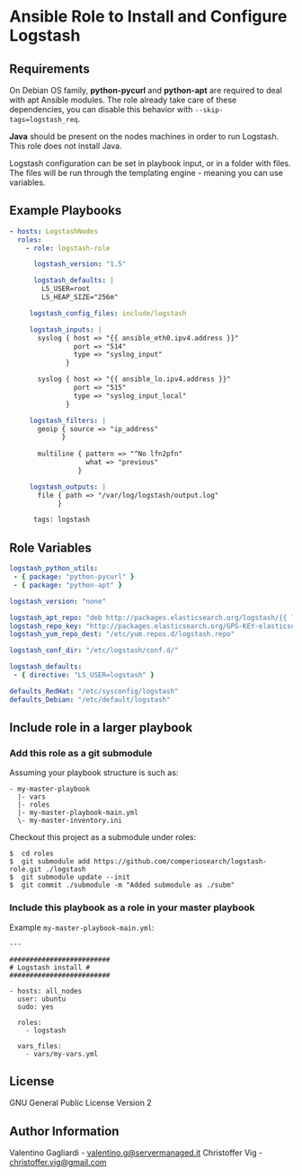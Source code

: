 Ansible Role to Install and Configure Logstash
=========


Requirements
------------

On Debian OS family, **python-pycurl** and **python-apt** are required to deal with apt Ansible modules. The role already take care of these dependencies, you can disable this behavior with `--skip-tags=logstash_req`.

**Java** should be present on the nodes machines in order to run Logstash. This role does not install Java.

Logstash configuration can be set in playbook input, or in a folder with files.
The files will be run through the templating engine - meaning you can use variables.


Example Playbooks
----------------

```yaml
- hosts: LogstashNodes
  roles:
    - role: logstash-role

      logstash_version: "1.5"

      logstash_defaults: |
        LS_USER=root
        LS_HEAP_SIZE="256m"

     logstash_config_files: include/logstash

     logstash_inputs: |
       syslog { host => "{{ ansible_eth0.ipv4.address }}"
                port => "514"
                type => "syslog_input"
              }

       syslog { host => "{{ ansible_lo.ipv4.address }}"
                port => "515"
                type => "syslog_input_local"
              }

     logstash_filters: |
       geoip { source => "ip_address" 
             }
 
       multiline { pattern => "^No lfn2pfn"
                   what => "previous"
                 }

     logstash_outputs: |
       file { path => "/var/log/logstash/output.log"
            }

      tags: logstash
```

Role Variables
--------------

```yaml
logstash_python_utils:
 - { package: "python-pycurl" }
 - { package: "python-apt" }

logstash_version: "none"

logstash_apt_repo: "deb http://packages.elasticsearch.org/logstash/{{ logstash_version }}/debian stable main"
logstash_repo_key: "http://packages.elasticsearch.org/GPG-KEY-elasticsearch"
logstash_yum_repo_dest: "/etc/yum.repos.d/logstash.repo"

logstash_conf_dir: "/etc/logstash/conf.d/"

logstash_defaults: 
 - { directive: "LS_USER=logstash" }

defaults_RedHat: "/etc/sysconfig/logstash"
defaults_Debian: "/etc/default/logstash"
```




## Include role in a larger playbook
### Add this role as a git submodule
Assuming your playbook structure is such as:
```
- my-master-playbook
  |- vars
  |- roles
  |- my-master-playbook-main.yml
  \- my-master-inventory.ini
```

Checkout this project as a submodule under roles:

```
$  cd roles
$  git submodule add https://github.com/comperiosearch/logstash-role.git ./logstash
$  git submodule update --init
$  git commit ./submodule -m "Added submodule as ./subm"
```

### Include this playbook as a role in your master playbook
Example `my-master-playbook-main.yml`:

```
---

#########################
# Logstash install #
#########################

- hosts: all_nodes
  user: ubuntu
  sudo: yes

  roles:
    - logstash

  vars_files:
    - vars/my-vars.yml
```


License
-------

GNU General Public License Version 2

Author Information
------------------

Valentino Gagliardi - valentino.g@servermanaged.it
Christoffer Vig  - christoffer.vig@gmail.com
